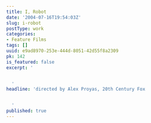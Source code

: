 ```yaml
---
title: I, Robot
date: '2004-07-16T19:54:03Z'
slug: i-robot
postType: work
categories:
- Feature Films
tags: []
uuid: e9ad8970-253e-444d-8051-42d55f8a2309
pk: 142
is_featured: false
excerpt: '


  '
headline: 'directed by Alex Proyas, 20th Century Fox


  '
published: true
---
```




